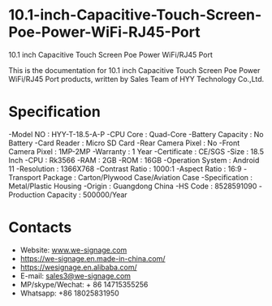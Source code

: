 # 10.1-inch-Capacitive-Touch-Screen-Poe-Power-WiFi-RJ45-Port
10.1 inch Capacitive Touch Screen Poe Power WiFi/RJ45 Port

This is the documentation for 10.1 inch Capacitive Touch Screen Poe Power WiFi/RJ45 Port products, written by Sales Team of HYY Technology Co.,Ltd.

# Specification
 -Model NO : HYY-T-18.5-A-P
 -CPU Core : Quad-Core
 -Battery Capacity : No Battery
 -Card Reader : Micro SD Card
 -Rear Camera Pixel : No
 -Front Camera Pixel : 1MP-2MP
 -Warranty : 1 Year
 -Certificate : CE/SGS
 -Size : 18.5 Inch
 -CPU : Rk3566
 -RAM : 2GB
 -ROM : 16GB
 -Operation System : Android 11
 -Resolution : 1366X768
 -Contrast Ratio : 1000:1
 -Aspect Ratio : 16:9
 -Transport Package : Carton/Plywood Case/Aviation Case
 -Specification : Metal/Plastic Housing
 -Origin : Guangdong China
 -HS Code : 8528591090
 -Production Capacity : 500000/Year

# Contacts
- Website: www.we-signage.com
- https://we-signage.en.made-in-china.com/
- https://wesignage.en.alibaba.com/
- E-mail: sales3@we-signage.com
- MP/skype/Wechat: + 86 14715355256
- Whatsapp: +86 18025831950

